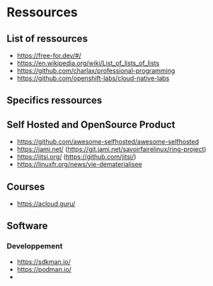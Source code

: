 # Ressources 

## List of ressources

- https://free-for.dev/#/
- https://en.wikipedia.org/wiki/List_of_lists_of_lists
- https://github.com/charlax/professional-programming
- https://github.com/openshift-labs/cloud-native-labs

## Specifics ressources

## Self Hosted and OpenSource Product

- https://github.com/awesome-selfhosted/awesome-selfhosted
- https://jami.net/ (https://git.jami.net/savoirfairelinux/ring-project)
- https://jitsi.org/ (https://github.com/jitsi/)
- https://linuxfr.org/news/vie-dematerialisee 

## Courses

- https://acloud.guru/

## Software
### Developpement
- https://sdkman.io/
- https://podman.io/
- 
